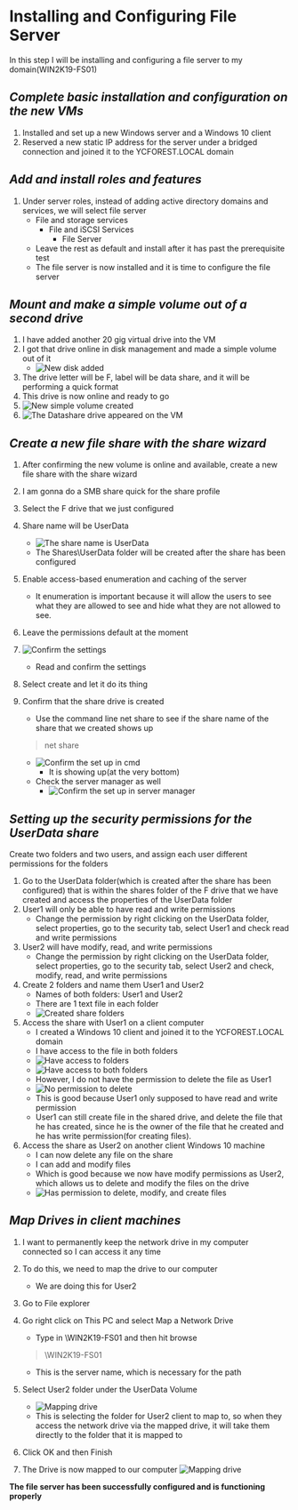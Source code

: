 # Installing and Configuring File Server

In this step I will be installing and configuring a file server to my domain(WIN2K19-FS01)

## *Complete basic installation and configuration on the new VMs*

1.	Installed and set up a new Windows server and a Windows 10 client
2.	Reserved a new static IP address for the server under a bridged connection and joined it to the YCFOREST.LOCAL domain

## *Add and install roles and features*

1.	Under server roles, instead of adding active directory domains and services, we will select file server
    - File and storage services
        - File and iSCSI Services
            - File Server
    - Leave the rest as default and install after it has past the prerequisite test
    - The file server is now installed and it is time to configure the file server

## *Mount and make a simple volume out of a second drive*
1.	I have added another 20 gig virtual drive into the VM
2.	I got that drive online in disk management and made a simple volume out of it
    - ![New disk added](img/new_disk1.png "Added a new disk in the VMware settings for this VM")
3.	The drive letter will be F, label will be data share, and it will be performing a quick format
4.	This drive is now online and ready to go
5. ![New simple volume created](img/new_disk2.png "Created a new simple volume from the new drive")
6. ![The Datashare drive appeared on the VM](img/new_disk3.png "The Datashare drive appeared on the VM")



## *Create a new file share with the share wizard*
1. After confirming the new volume is online and available, create a new file share with the share wizard
2. I am gonna do a SMB share quick for the share profile
3. Select the F drive that we just configured
4. Share name will be UserData
    - ![The share name is UserData](img/share_name.png "The shared name is UserData")
    - The Shares\UserData folder will be created after the share has been configured
5. Enable access-based enumeration and caching of the server
    - It enumeration is important because it will allow the users to see what they are allowed to see and hide what they are not allowed to see.
6. Leave the permissions default at the moment
7. ![Confirm the settings](img/confirm_setting.png "Confirm the settings")
    - Read and confirm the settings
8. Select create and let it do its thing
9. Confirm that the share drive is created
    - Use the command line net share to see if the share name of the share that we created shows up
    > net share

    - ![Confirm the set up in cmd](img/net_share_cmd.png "Confirm the set up in cmd")
        - It is showing up(at the very bottom)
    - Check the server manager as well
        - ![Confirm the set up in server manager](img/showing_in_server_manager.png "Confirm the set up in server manager")

## *Setting up the security permissions for the UserData share*

Create two folders and two users, and assign each user different permissions for the folders

1.	Go to the UserData folder(which is created after the share has been configured) that is within the shares folder of the F drive that we have created and access the properties of the UserData folder
2.	User1 will only be able to have read and write permissions
    - Change the permission by right clicking on the UserData folder, select properties, go to the security tab, select User1 and check read and write permissions
3.	User2 will have modify, read, and write permissions
    - Change the permission by right clicking on the UserData folder, select properties, go to the security tab, select User2 and check, modify, read, and write permissions
4.	Create 2 folders and name them User1 and User2
    - Names of both folders: User1 and User2
    - There are 1 text file in each folder
    - ![Created share folders](img/2_share_folders.png "Created share folders")
5. Access the share with User1 on a client computer
    - I created a Windows 10 client and joined it to the YCFOREST.LOCAL domain
    - I have access to the file in both folders
    - ![Have access to folders](img/client1.png "Have access to both folders")
    - ![Have access to both folders](img/client2.png "Have access to both folders")
    - However, I do not have the permission to delete the file as User1
    - ![No permission to delete](img/client3.png "User1 have no permission to delete")
    - This is good because User1 only supposed to have read and write permission
    - User1 can still create file in the shared drive, and delete the file that he has created, since he is the owner of the file that he created and he has write permission(for creating files).
6. Access the share as User2 on another client Windows 10 machine
    - I can now delete any file on the share 
    - I can add and modify files
    - Which is good because we now have modify permissions as User2, which allows us to delete and modify the files on the drive
    - ![Has permission to delete, modify, and create files](img/client4.png "User2 has permission to delete, modify, and create files")


## *Map Drives in client machines*
1.	I want to permanently keep the network drive in my computer connected so I can access it any time
2.	To do this, we need to map the drive to our computer
    - We are doing this for User2
3. Go to File explorer
4. Go right click on This PC and select Map a Network Drive
    - Type in \\WIN2K19-FS01 and then hit browse

    > \\WIN2K19-FS01

    - This is the server name, which is necessary for the path
5. Select User2 folder under the UserData Volume
    - ![Mapping drive](img/map_drive1.png "Browse which folder of the drive to map to")
    - This is selecting the folder for User2 client to map to, so when they access the network drive via the mapped drive, it will take them directly to the folder that it is mapped to
6. Click OK and then Finish
7. The Drive is now mapped to our computer
    ![Mapping drive](img/map_drive2.png "Drive successfullt mapped")


**The file server has been successfully configured and is functioning properly**
